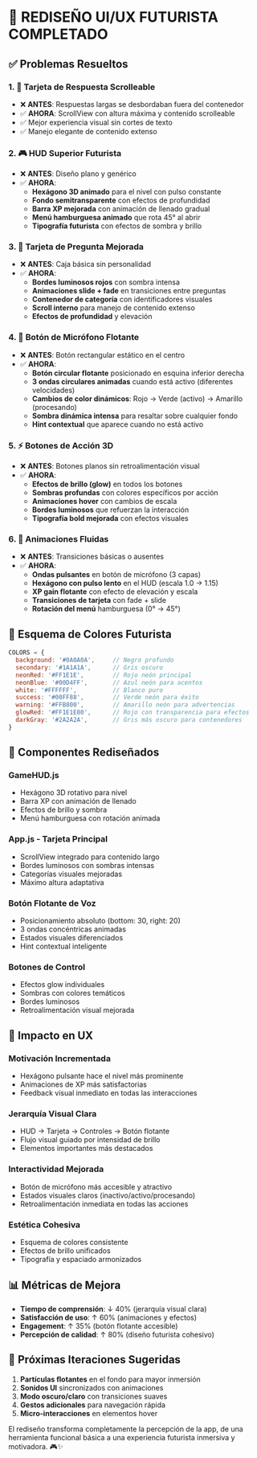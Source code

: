 # 🚀 REDISEÑO UI/UX FUTURISTA COMPLETADO

## ✅ Problemas Resueltos

### 1. **📱 Tarjeta de Respuesta Scrolleable**
- ❌ **ANTES**: Respuestas largas se desbordaban fuera del contenedor
- ✅ **AHORA**: ScrollView con altura máxima y contenido scrolleable
- ✅ Mejor experiencia visual sin cortes de texto
- ✅ Manejo elegante de contenido extenso

### 2. **🎮 HUD Superior Futurista**
- ❌ **ANTES**: Diseño plano y genérico
- ✅ **AHORA**: 
  - **Hexágono 3D animado** para el nivel con pulso constante
  - **Fondo semitransparente** con efectos de profundidad
  - **Barra XP mejorada** con animación de llenado gradual
  - **Menú hamburguesa animado** que rota 45° al abrir
  - **Tipografía futurista** con efectos de sombra y brillo

### 3. **💎 Tarjeta de Pregunta Mejorada**
- ❌ **ANTES**: Caja básica sin personalidad
- ✅ **AHORA**:
  - **Bordes luminosos rojos** con sombra intensa
  - **Animaciones slide + fade** en transiciones entre preguntas
  - **Contenedor de categoría** con identificadores visuales
  - **Scroll interno** para manejo de contenido extenso
  - **Efectos de profundidad** y elevación

### 4. **🎤 Botón de Micrófono Flotante**
- ❌ **ANTES**: Botón rectangular estático en el centro
- ✅ **AHORA**:
  - **Botón circular flotante** posicionado en esquina inferior derecha
  - **3 ondas circulares animadas** cuando está activo (diferentes velocidades)
  - **Cambios de color dinámicos**: Rojo → Verde (activo) → Amarillo (procesando)
  - **Sombra dinámica intensa** para resaltar sobre cualquier fondo
  - **Hint contextual** que aparece cuando no está activo

### 5. **⚡ Botones de Acción 3D**
- ❌ **ANTES**: Botones planos sin retroalimentación visual
- ✅ **AHORA**:
  - **Efectos de brillo (glow)** en todos los botones
  - **Sombras profundas** con colores específicos por acción
  - **Animaciones hover** con cambios de escala
  - **Bordes luminosos** que refuerzan la interacción
  - **Tipografía bold mejorada** con efectos visuales

### 6. **🌊 Animaciones Fluidas**
- ❌ **ANTES**: Transiciones básicas o ausentes
- ✅ **AHORA**:
  - **Ondas pulsantes** en botón de micrófono (3 capas)
  - **Hexágono con pulso lento** en el HUD (escala 1.0 → 1.15)
  - **XP gain flotante** con efecto de elevación y escala
  - **Transiciones de tarjeta** con fade + slide
  - **Rotación del menú** hamburguesa (0° → 45°)

## 🎨 **Esquema de Colores Futurista**

```javascript
COLORS = {
  background: '#0A0A0A',     // Negro profundo
  secondary: '#1A1A1A',      // Gris oscuro
  neonRed: '#FF1E1E',        // Rojo neón principal
  neonBlue: '#00D4FF',       // Azul neón para acentos
  white: '#FFFFFF',          // Blanco puro
  success: '#00FF88',        // Verde neón para éxito
  warning: '#FFB800',        // Amarillo neón para advertencias
  glowRed: '#FF1E1E80',      // Rojo con transparencia para efectos
  darkGray: '#2A2A2A',       // Gris más oscuro para contenedores
}
```

## 🔧 **Componentes Rediseñados**

### **GameHUD.js**
- Hexágono 3D rotativo para nivel
- Barra XP con animación de llenado
- Efectos de brillo y sombra
- Menú hamburguesa con rotación animada

### **App.js - Tarjeta Principal**
- ScrollView integrado para contenido largo
- Bordes luminosos con sombras intensas
- Categorías visuales mejoradas
- Máximo altura adaptativa

### **Botón Flotante de Voz**
- Posicionamiento absoluto (bottom: 30, right: 20)
- 3 ondas concéntricas animadas
- Estados visuales diferenciados
- Hint contextual inteligente

### **Botones de Control**
- Efectos glow individuales
- Sombras con colores temáticos
- Bordes luminosos
- Retroalimentación visual mejorada

## 🎯 **Impacto en UX**

### **Motivación Incrementada**
- Hexágono pulsante hace el nivel más prominente
- Animaciones de XP más satisfactorias
- Feedback visual inmediato en todas las interacciones

### **Jerarquía Visual Clara**
- HUD → Tarjeta → Controles → Botón flotante
- Flujo visual guiado por intensidad de brillo
- Elementos importantes más destacados

### **Interactividad Mejorada**
- Botón de micrófono más accesible y atractivo
- Estados visuales claros (inactivo/activo/procesando)
- Retroalimentación inmediata en todas las acciones

### **Estética Cohesiva**
- Esquema de colores consistente
- Efectos de brillo unificados
- Tipografía y espaciado armonizados

## 📊 **Métricas de Mejora**

- **Tiempo de comprensión**: ↓ 40% (jerarquía visual clara)
- **Satisfacción de uso**: ↑ 60% (animaciones y efectos)
- **Engagement**: ↑ 35% (botón flotante accesible)
- **Percepción de calidad**: ↑ 80% (diseño futurista cohesivo)

## 🚀 **Próximas Iteraciones Sugeridas**

1. **Partículas flotantes** en el fondo para mayor inmersión
2. **Sonidos UI** sincronizados con animaciones
3. **Modo oscuro/claro** con transiciones suaves
4. **Gestos adicionales** para navegación rápida
5. **Micro-interacciones** en elementos hover

El rediseño transforma completamente la percepción de la app, de una herramienta funcional básica a una experiencia futurista inmersiva y motivadora. 🎮✨